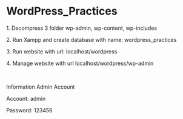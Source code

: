 # WordPress_Practices
<p>1. Decompress 3 folder wp-admin, wp-content, wp-includes</p>
<p>2. Run Xampp and create database with name: wordpress_practices</p>
<p>3. Run website with url: localhost/wordpress</p>
<p>4. Manage website with url localhost/wordpress/wp-admin</p>

<br>
<p>Information Admin Account</p>
<p>Account: admin</p>
<p>Password: 123456</p>
